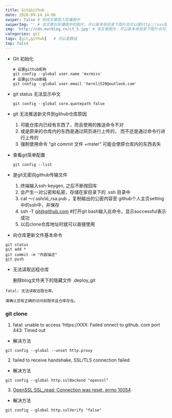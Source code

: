 ```yaml
---
title: Git&Github
date: 2020-09-14 14:06
swiper: false # 将改文章放入轮播图中
swiperImg: '' # 该文章在轮播图中的图片，可以是本地目录下图片也可以是http://xxx图片
img: 'http://cdn.mxrblog.cn/ct_5.jpg' # 该文章图片，可以是本地目录下图片也可以是http://xxx图片
categories: git
tags: [git,github]   # 可以是数组
top: false
---
```


- Git 初始化

  ```
  # 设置github昵称
  git config --global user.name 'mxrmiss'
  # 设置github邮箱
  git config --global user.email 'heroli520@outlook.com'
  ```

- git status 无法显示中文

  ```
  git config --global core.quotepath false
  ```
  <!--more-->

- git 无法推送新文件到github仓库原因

  1. 可能仓库内已经有东西了，而且使用的推送命令不对
  2. 或是原来的仓库内的东西是通过网页进行上传的， 而不还是通过命令行进行上传的
  3. 强制使用命令  “git commit 文件 +mster” 可能会使原仓库内的东西丢失

- 查看git简单配置

  ```
  git config --list
  ```

- 是git无密向github传输文件

  1. 终端输入ssh-keygen, 之后不断按回车
  2. 会产生一对公密和私密，存储在家目录下的 .ssh 目录中
  3. cat ～/.ssh/id_rsa.pub ，复制输出的公密内容至 github个人主页setting中的ssh中，并保存
  4. ssh -T git@github.com #打开git bash输入此命令，显示successful表示成功
  5. 以后clone仓库地址时就可以直接使用
  
- 向仓库更新文件基本命令

```
git status
git add *
git commit -m "内容描述"
git push
```



- 无法读取远程仓库

  删除blog文件夹下的隐藏文件 .deploy_git

```
fatal: 无法读取远程仓库。

请确认您有正确的访问权限并且仓库存在。
```

### git clone

1. fatal: unable to access ‘https://XXX: Failed onnect to github. com port 443: Timed out

- 解决方法

```
git config --global --unset http.proxy
```

2. failed to receive handshake, SSL/TLS connection failed

- 解决方法

```
git config --global http.sslBackend "openssl"
```

3. [OpenSSL SSL_read: Connection was reset, errno 10054](https://www.cnblogs.com/jfen625/p/12995408.html)

- 解决方法

```
git config --global http.sslVerify "false"
```



